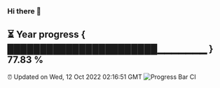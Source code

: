 ### Hi there 👋
⏳ Year progress { ███████████████████████▁▁▁▁▁▁▁ } 77.83 %
---
⏰ Updated on Wed, 12 Oct 2022 02:16:51 GMT
![Progress Bar CI](https://github.com/liununu/liununu/workflows/Progress%20Bar%20CI/badge.svg)
